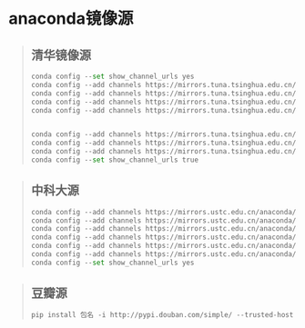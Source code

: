 # anaconda镜像源



> ## 清华镜像源
>
> ```python
> conda config --set show_channel_urls yes
> conda config --add channels https://mirrors.tuna.tsinghua.edu.cn/anaconda/pkgs/free/
> conda config --add channels https://mirrors.tuna.tsinghua.edu.cn/anaconda/pkgs/main/
> conda config --add channels https://mirrors.tuna.tsinghua.edu.cn/anaconda/cloud/conda-forge
> conda config --add channels https://mirrors.tuna.tsinghua.edu.cn/anaconda/cloud/pytorch/
> 
> 
> conda config --add channels https://mirrors.tuna.tsinghua.edu.cn/anaconda/pkgs/free/
> conda config --add channels https://mirrors.tuna.tsinghua.edu.cn/anaconda/cloud/conda-forge
> conda config --add channels https://mirrors.tuna.tsinghua.edu.cn/anaconda/cloud/msys2/
> conda config --set show_channel_urls true
> ```

 

> ## 中科大源
>
> ```python
> conda config --add channels https://mirrors.ustc.edu.cn/anaconda/pkgs/main/
> conda config --add channels https://mirrors.ustc.edu.cn/anaconda/pkgs/free/
> conda config --add channels https://mirrors.ustc.edu.cn/anaconda/cloud/conda-forge/
> conda config --add channels https://mirrors.ustc.edu.cn/anaconda/cloud/msys2/
> conda config --add channels https://mirrors.ustc.edu.cn/anaconda/cloud/bioconda/
> conda config --add channels https://mirrors.ustc.edu.cn/anaconda/cloud/menpo/
> conda config --set show_channel_urls yes
> ```



> ## 豆瓣源
>
> ```python
> pip install 包名 -i http://pypi.douban.com/simple/ --trusted-host pypi.douban.com
> ```
>
> 

